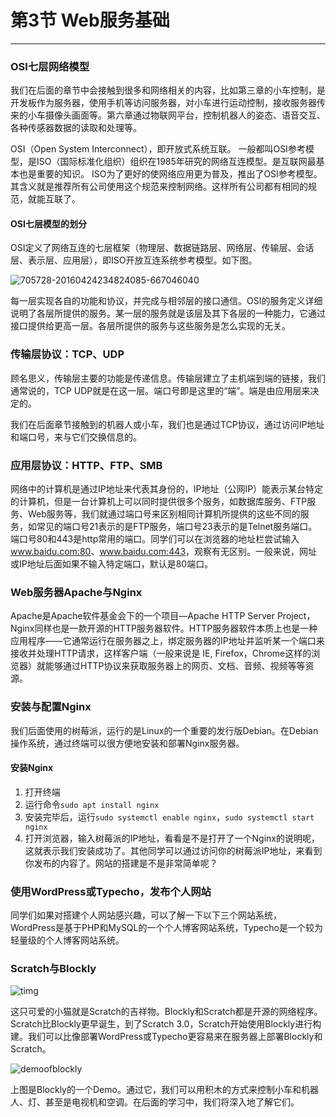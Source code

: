 # 第3节 Web服务基础

---

### OSI七层网络模型

我们在后面的章节中会接触到很多和网络相关的内容，比如第三章的小车控制，是开发板作为服务器，使用手机等访问服务器，对小车进行运动控制，接收服务器传来的小车摄像头画面等。第六章通过物联网平台，控制机器人的姿态、语音交互、各种传感器数据的读取和处理等。

OSI（Open System Interconnect），即开放式系统互联。 一般都叫OSI参考模型，是ISO（国际标准化组织）组织在1985年研究的网络互连模型。是互联网最基本也是重要的知识。
ISO为了更好的使网络应用更为普及，推出了OSI参考模型。其含义就是推荐所有公司使用这个规范来控制网络。这样所有公司都有相同的规范，就能互联了。

#### OSI七层模型的划分

OSI定义了网络互连的七层框架（物理层、数据链路层、网络层、传输层、会话层、表示层、应用层），即ISO开放互连系统参考模型。如下图。

![705728-20160424234824085-667046040](https://md.hass.live/705728-20160424234824085-667046040.png)

每一层实现各自的功能和协议，并完成与相邻层的接口通信。OSI的服务定义详细说明了各层所提供的服务。某一层的服务就是该层及其下各层的一种能力，它通过接口提供给更高一层。各层所提供的服务与这些服务是怎么实现的无关。

### 传输层协议：TCP、UDP

顾名思义，传输层主要的功能是传递信息。传输层建立了主机端到端的链接，我们通常说的，TCP UDP就是在这一层。端口号即是这里的“端”。端是由应用层来决定的。

我们在后面章节接触到的机器人或小车，我们也是通过TCP协议，通过访问IP地址和端口号，来与它们交换信息的。

### 应用层协议：HTTP、FTP、SMB

<div id="http"></div>

网络中的计算机是通过IP地址来代表其身份的，IP地址（公网IP）能表示某台特定的计算机，但是一台计算机上可以同时提供很多个服务，如数据库服务、FTP服务、Web服务等，我们就通过端口号来区别相同计算机所提供的这些不同的服务，如常见的端口号21表示的是FTP服务，端口号23表示的是Telnet服务端口。端口号80和443是http常用的端口。同学们可以在浏览器的地址栏尝试输入<www.baidu.com:80>、<www.baidu.com:443>，观察有无区别。一般来说，网址或IP地址后面如果不输入特定端口，默认是80端口。

### Web服务器Apache与Nginx

Apache是Apache软件基金会下的一个项目—Apache HTTP Server Project，Nginx同样也是一款开源的HTTP服务器软件。HTTP服务器软件本质上也是一种应用程序——它通常运行在服务器之上，绑定服务器的IP地址并监听某一个端口来接收并处理HTTP请求，这样客户端（一般来说是 IE, Firefox，Chrome这样的浏览器）就能够通过HTTP协议来获取服务器上的网页、文档、音频、视频等等资源。

### 安装与配置Nginx

我们后面使用的树莓派，运行的是Linux的一个重要的发行版Debian。在Debian操作系统，通过终端可以很方便地安装和部署Nginx服务器。

#### 安装Nginx

1. 打开终端
2. 运行命令`sudo apt install nginx`
3. 安装完毕后，运行`sudo systemctl enable nginx`，`sudo systemctl start nginx`
4. 打开浏览器，输入树莓派的IP地址，看看是不是打开了一个Nginx的说明呢，这就表示我们安装成功了。其他同学可以通过访问你的树莓派IP地址，来看到你发布的内容了。网站的搭建是不是非常简单呢？

### 使用WordPress或Typecho，发布个人网站

同学们如果对搭建个人网站感兴趣，可以了解一下以下三个网站系统，WordPress是基于PHP和MySQL的一个个人博客网站系统，Typecho是一个较为轻量级的个人博客网站系统。

### Scratch与Blockly

![timg](https://md.hass.live/timg.jpg)

这只可爱的小猫就是Scratch的吉祥物。Blockly和Scratch都是开源的网络程序。Scratch比Blockly更早诞生，到了Scratch 3.0，Scratch开始使用Blockly进行构建。我们可以比像部署WordPress或Typecho更容易来在服务器上部署Blockly和Scratch。

![demoofblockly](https://md.hass.live/%E5%BE%AE%E4%BF%A1%E6%88%AA%E5%9B%BE_20190717113246.png)

上图是Blockly的一个Demo。通过它，我们可以用积木的方式来控制小车和机器人、灯、甚至是电视机和空调。在后面的学习中，我们将深入地了解它们。
